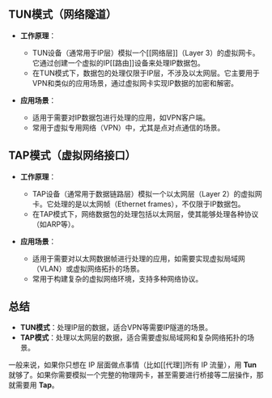 ## TUN模式（网络隧道）

- **工作原理**：

    - TUN设备（通常用于IP层）模拟一个[[网络层]]（Layer 3）的虚拟网卡。它通过创建一个虚拟的IP[[路由]]设备来处理IP数据包。
    - 在TUN模式下，数据包的处理仅限于IP层，不涉及以太网层。它主要用于VPN和类似的应用场景，通过虚拟网卡实现IP数据的加密和解密。

- **应用场景**：
    - 适用于需要对IP数据包进行处理的应用，如VPN客户端。
    - 常用于虚拟专用网络（VPN）中，尤其是点对点通信的场景。

## TAP模式（虚拟网络接口）

- **工作原理**：

    - TAP设备（通常用于数据链路层）模拟一个以太网层（Layer 2）的虚拟网卡。它处理的是以太网帧（Ethernet frames），不仅限于IP数据包。
    - 在TAP模式下，网络数据包的处理包括以太网层，使其能够处理各种协议（如ARP等）。

- **应用场景**：

    - 适用于需要对以太网数据帧进行处理的应用，如需要实现虚拟局域网（VLAN）或虚拟网络拓扑的场景。
    - 常用于构建复杂的虚拟网络环境，支持多种网络协议。

## 总结

- **TUN模式**：处理IP层的数据，适合VPN等需要IP隧道的场景。
- **TAP模式**：处理以太网层的数据，适合需要虚拟局域网和复杂网络拓扑的场景。

一般来说，如果你只想在 IP 层面做点事情（比如[[代理]]所有 IP 流量），用 **Tun** 就够了。如果你需要模拟一个完整的物理网卡，甚至需要进行桥接等二层操作，那就需要用 **Tap**。
